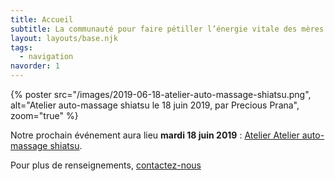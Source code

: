 ```yaml
---
title: Accueil
subtitle: La communauté pour faire pétiller l’énergie vitale des mères actives
layout: layouts/base.njk
tags:
  - navigation
navorder: 1
---
```


{% poster src="/images/2019-06-18-atelier-auto-massage-shiatsu.png", alt="Atelier auto-massage shiatsu le 18 juin 2019, par Precious Prana", zoom="true" %}

Notre prochain événement aura lieu **mardi 18 juin 2019**&nbsp;: [Atelier&nbsp;Atelier auto-massage shiatsu](/evenements/2019/06/18/atelier-auto-massage-shiatsu/).

Pour plus de renseignements, [contactez-nous](/contact/)
